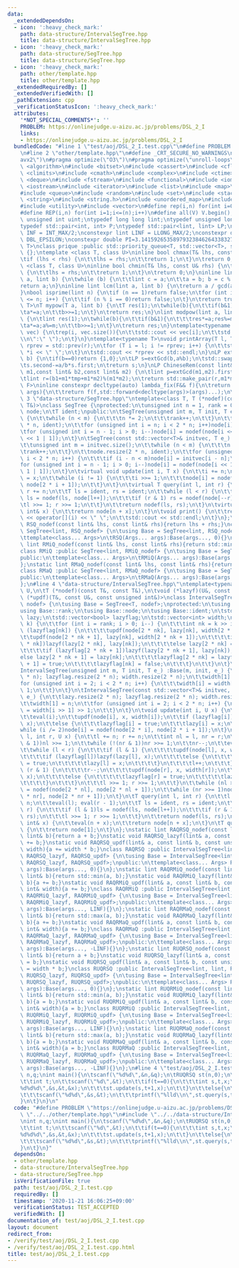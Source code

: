 ```yaml
---
data:
  _extendedDependsOn:
  - icon: ':heavy_check_mark:'
    path: data-structure/IntervalSegTree.hpp
    title: data-structure/IntervalSegTree.hpp
  - icon: ':heavy_check_mark:'
    path: data-structure/SegTree.hpp
    title: data-structure/SegTree.hpp
  - icon: ':heavy_check_mark:'
    path: other/template.hpp
    title: other/template.hpp
  _extendedRequiredBy: []
  _extendedVerifiedWith: []
  _pathExtension: cpp
  _verificationStatusIcon: ':heavy_check_mark:'
  attributes:
    '*NOT_SPECIAL_COMMENTS*': ''
    PROBLEM: https://onlinejudge.u-aizu.ac.jp/problems/DSL_2_I
    links:
    - https://onlinejudge.u-aizu.ac.jp/problems/DSL_2_I
  bundledCode: "#line 1 \"test/aoj/DSL_2_I.test.cpp\"\n#define PROBLEM \"https://onlinejudge.u-aizu.ac.jp/problems/DSL_2_I\"\
    \n#line 2 \"other/template.hpp\"\n#define _CRT_SECURE_NO_WARNINGS\n#pragma target(\"\
    avx2\")\n#pragma optimize(\"O3\")\n#pragma optimize(\"unroll-loops\")\n#include\
    \ <algorithm>\n#include <bitset>\n#include <cassert>\n#include <cfloat>\n#include\
    \ <climits>\n#include <cmath>\n#include <complex>\n#include <ctime>\n#include\
    \ <deque>\n#include <fstream>\n#include <functional>\n#include <iomanip>\n#include\
    \ <iostream>\n#include <iterator>\n#include <list>\n#include <map>\n#include <memory>\n\
    #include <queue>\n#include <random>\n#include <set>\n#include <stack>\n#include\
    \ <string>\n#include <string.h>\n#include <unordered_map>\n#include <unordered_set>\n\
    #include <utility>\n#include <vector>\n#define rep(i,n) for(int i=0;i<(n);i++)\n\
    #define REP(i,n) for(int i=1;i<=(n);i++)\n#define all(V) V.begin(),V.end()\ntypedef\
    \ unsigned int uint;\ntypedef long long lint;\ntypedef unsigned long long ulint;\n\
    typedef std::pair<int, int> P;\ntypedef std::pair<lint, lint> LP;\nconstexpr int\
    \ INF = INT_MAX/2;\nconstexpr lint LINF = LLONG_MAX/2;\nconstexpr double eps =\
    \ DBL_EPSILON;\nconstexpr double PI=3.141592653589793238462643383279;\ntemplate<class\
    \ T>\nclass prique :public std::priority_queue<T, std::vector<T>, std::greater<T>>\
    \ {};\ntemplate <class T, class U>\ninline bool chmax(T& lhs, const U& rhs) {\n\
    \tif (lhs < rhs) {\n\t\tlhs = rhs;\n\t\treturn 1;\n\t}\n\treturn 0;\n}\ntemplate\
    \ <class T, class U>\ninline bool chmin(T& lhs, const U& rhs) {\n\tif (lhs > rhs)\
    \ {\n\t\tlhs = rhs;\n\t\treturn 1;\n\t}\n\treturn 0;\n}\ninline lint gcd(lint\
    \ a, lint b) {\n\twhile (b) {\n\t\tlint c = a;\n\t\ta = b; b = c % b;\n\t}\n\t\
    return a;\n}\ninline lint lcm(lint a, lint b) {\n\treturn a / gcd(a, b) * b;\n\
    }\nbool isprime(lint n) {\n\tif (n == 1)return false;\n\tfor (int i = 2; i * i\
    \ <= n; i++) {\n\t\tif (n % i == 0)return false;\n\t}\n\treturn true;\n}\ntemplate<typename\
    \ T>\nT mypow(T a, lint b) {\n\tT res(1);\n\twhile(b){\n\t\tif(b&1)res*=a;\n\t\
    \ta*=a;\n\t\tb>>=1;\n\t}\n\treturn res;\n}\nlint modpow(lint a, lint b, lint m)\
    \ {\n\tlint res(1);\n\twhile(b){\n\t\tif(b&1){\n\t\t\tres*=a;res%=m;\n\t\t}\n\t\
    \ta*=a;a%=m;\n\t\tb>>=1;\n\t}\n\treturn res;\n}\ntemplate<typename T>\nvoid printArray(std::vector<T>&\
    \ vec) {\n\trep(i, vec.size()){\n\t\tstd::cout << vec[i];\n\t\tstd::cout<<(i==(int)vec.size()-1?\"\
    \\n\":\" \");\n\t}\n}\ntemplate<typename T>\nvoid printArray(T l, T r) {\n\tT\
    \ rprev = std::prev(r);\n\tfor (T i = l; i != rprev; i++) {\n\t\tstd::cout <<\
    \ *i << \" \";\n\t}\n\tstd::cout << *rprev << std::endl;\n}\nLP extGcd(lint a,lint\
    \ b) {\n\tif(b==0)return {1,0};\n\tLP s=extGcd(b,a%b);\n\tstd::swap(s.first,s.second);\n\
    \ts.second-=a/b*s.first;\n\treturn s;\n}\nLP ChineseRem(const lint& b1,const lint&\
    \ m1,const lint& b2,const lint& m2) {\n\tlint p=extGcd(m1,m2).first;\n\tlint tmp=(b2-b1)*p%m2;\n\
    \tlint r=(b1+m1*tmp+m1*m2)%(m1*m2);\n\treturn std::make_pair(r,m1*m2);\n}\ntemplate<typename\
    \ F>\ninline constexpr decltype(auto) lambda_fix(F&& f){\n\treturn [f=std::forward<F>(f)](auto&&...\
    \ args){\n\t\treturn f(f,std::forward<decltype(args)>(args)...);\n\t};\n}\n#line\
    \ 3 \"data-structure/SegTree.hpp\"\ntemplate<class T, T (*nodef)(const T&, const\
    \ T&)>\nclass SegTree {\nprotected:\n\tunsigned int n = 1, rank = 0;\n\tstd::vector<T>\
    \ node;\n\tT ident;\npublic:\n\tSegTree(unsigned int m, T init, T e_):ident(e_)\
    \ {\n\t\twhile (n < m) {\n\t\t\tn *= 2;\n\t\t\trank++;\n\t\t}\n\t\tnode.resize(2\
    \ * n, ident);\n\t\tfor (unsigned int i = n; i < 2 * n; i++)node[i] = init;\n\t\
    \tfor (unsigned int i = n - 1; i > 0; i--)node[i] = nodef(node[i << 1], node[i\
    \ << 1 | 1]);\n\t}\n\tSegTree(const std::vector<T>& initvec, T e_):ident(e_) {\n\
    \t\tunsigned int m = initvec.size();\n\t\twhile (n < m) {\n\t\t\tn *= 2;\n\t\t\
    \trank++;\n\t\t}\n\t\tnode.resize(2 * n, ident);\n\t\tfor (unsigned int i = n;\
    \ i < 2 * n; i++) {\n\t\t\tif (i - n < m)node[i] = initvec[i - n];\n\t\t}\n\t\t\
    for (unsigned int i = n - 1; i > 0; i--)node[i] = nodef(node[i << 1], node[i <<\
    \ 1 | 1]);\n\t}\n\tvirtual void update(int i, T x) {\n\t\ti += n;\n\t\tnode[i]\
    \ = x;\n\t\twhile (i != 1) {\n\t\t\ti >>= 1;\n\t\t\tnode[i] = nodef(node[2 * i],\
    \ node[2 * i + 1]);\n\t\t}\n\t}\n\tvirtual T query(int l, int r) {\n\t\tl += n;\
    \ r += n;\n\t\tT ls = ident, rs = ident;\n\t\twhile (l < r) {\n\t\t\tif (l & 1)\
    \ ls = nodef(ls, node[l++]);\n\t\t\tif (r & 1) rs = nodef(node[--r], rs);\n\t\t\
    \tl >>= 1; r >>= 1;\n\t\t}\n\t\treturn nodef(ls, rs);\n\t}\n\tvirtual T operator[](const\
    \ int& x) {\n\t\treturn node[n + x];\n\t}\n\tvoid print() {\n\t\trep(i, n)std::cout\
    \ << operator[](i) << \" \";\n\t\tstd::cout << std::endl;\n\t}\n};\nstatic lint\
    \ RSQ_nodef(const lint& lhs, const lint& rhs){return lhs + rhs;}\nclass RSQ :public\
    \ SegTree<lint, RSQ_nodef> {\n\tusing Base = SegTree<lint, RSQ_nodef>;\npublic:\n\
    \ttemplate<class... Args>\n\tRSQ(Args... args):Base(args..., 0){}\n};\nstatic\
    \ lint RMiQ_nodef(const lint& lhs, const lint& rhs){return std::min(lhs, rhs);}\n\
    class RMiQ :public SegTree<lint, RMiQ_nodef> {\n\tusing Base = SegTree<lint, RMiQ_nodef>;\n\
    public:\n\ttemplate<class... Args>\n\tRMiQ(Args... args):Base(args..., LINF){}\n\
    };\nstatic lint RMaQ_nodef(const lint& lhs, const lint& rhs){return std::max(lhs,rhs);}\n\
    class RMaQ :public SegTree<lint, RMaQ_nodef> {\n\tusing Base = SegTree<lint, RMaQ_nodef>;\n\
    public:\n\ttemplate<class... Args>\n\tRMaQ(Args... args):Base(args..., -LINF){}\n\
    };\n#line 4 \"data-structure/IntervalSegTree.hpp\"\ntemplate<typename T, typename\
    \ U,\n\tT (*nodef)(const T&, const T&),\n\tvoid (*lazyf)(U&, const U&),\n\tvoid\
    \ (*updf)(T&, const U&, const unsigned int&)>\nclass IntervalSegTree :public SegTree<T,\
    \ nodef> {\n\tusing Base = SegTree<T, nodef>;\nprotected:\n\tusing Base::n;\n\t\
    using Base::rank;\n\tusing Base::node;\n\tusing Base::ident;\n\tstd::vector<U>\
    \ lazy;\n\tstd::vector<bool> lazyflag;\n\tstd::vector<int> width;\n\tvoid eval(int\
    \ k) {\n\t\tfor (int i = rank; i > 0; i--) {\n\t\t\tint nk = k >> i;\n\t\t\tif\
    \ (lazyflag[nk]) {\n\t\t\t\tupdf(node[2 * nk], lazy[nk], width[2 * nk]);\n\t\t\
    \t\tupdf(node[2 * nk + 1], lazy[nk], width[2 * nk + 1]);\n\t\t\t\tif (lazyflag[2\
    \ * nk])lazyf(lazy[2 * nk], lazy[nk]);\n\t\t\t\telse lazy[2 * nk] = lazy[nk];\n\
    \t\t\t\tif (lazyflag[2 * nk + 1])lazyf(lazy[2 * nk + 1], lazy[nk]);\n\t\t\t\t\
    else lazy[2 * nk + 1] = lazy[nk];\n\t\t\t\tlazyflag[2 * nk] = lazyflag[2 * nk\
    \ + 1] = true;\n\t\t\t\tlazyflag[nk] = false;\n\t\t\t}\n\t\t}\n\t}\npublic:\n\t\
    IntervalSegTree(unsigned int m, T init, T e_) :Base(m, init, e_) {\n\t\tlazy.resize(2\
    \ * n); lazyflag.resize(2 * n); width.resize(2 * n);\n\t\twidth[1] = n;\n\t\t\
    for (unsigned int i = 2; i < 2 * n; i++) {\n\t\t\twidth[i] = width[i >> 1] >>\
    \ 1;\n\t\t}\n\t}\n\tIntervalSegTree(const std::vector<T>& initvec, T e_) :Base(initvec,\
    \ e_) {\n\t\tlazy.resize(2 * n); lazyflag.resize(2 * n); width.resize(2 * n);\n\
    \t\twidth[1] = n;\n\t\tfor (unsigned int i = 2; i < 2 * n; i++) {\n\t\t\twidth[i]\
    \ = width[i >> 1] >> 1;\n\t\t}\n\t}\n\tvoid update(int i, U x) {\n\t\ti += n;\n\
    \t\teval(i);\n\t\tupdf(node[i], x, width[i]);\n\t\tif (lazyflag[i])lazyf(lazy[i],\
    \ x);\n\t\telse {\n\t\t\tlazyflag[i] = true;\n\t\t\tlazy[i] = x;\n\t\t}\n\t\t\
    while (i /= 2)node[i] = nodef(node[2 * i], node[2 * i + 1]);\n\t}\n\tvoid update(int\
    \ l, int r, U x) {\n\t\tl += n; r += n;\n\t\tint nl = l, nr = r;\n\t\twhile (!(nl\
    \ & 1))nl >>= 1;\n\t\twhile (!(nr & 1))nr >>= 1;\n\t\tnr--;\n\t\teval(nl); eval(nr);\n\
    \t\twhile (l < r) {\n\t\t\tif (l & 1) {\n\t\t\t\tupdf(node[l], x, width[l]);\n\
    \t\t\t\tif (lazyflag[l])lazyf(lazy[l], x);\n\t\t\t\telse {\n\t\t\t\t\tlazyflag[l]\
    \ = true;\n\t\t\t\t\tlazy[l] = x;\n\t\t\t\t}\n\t\t\t\tl++;\n\t\t\t}\n\t\t\tif\
    \ (r & 1) {\n\t\t\t\tr--;\n\t\t\t\tupdf(node[r], x, width[r]);\n\t\t\t\tif (lazyflag[r])lazyf(lazy[r],\
    \ x);\n\t\t\t\telse {\n\t\t\t\t\tlazyflag[r] = true;\n\t\t\t\t\tlazy[r] = x;\n\
    \t\t\t\t}\n\t\t\t}\n\t\t\tl >>= 1; r >>= 1;\n\t\t}\n\t\twhile (nl >>= 1)node[nl]\
    \ = nodef(node[2 * nl], node[2 * nl + 1]);\n\t\twhile (nr >>= 1)node[nr] = nodef(node[2\
    \ * nr], node[2 * nr + 1]);\n\t}\n\tT query(int l, int r) {\n\t\tl += n; r +=\
    \ n;\n\t\teval(l); eval(r - 1);\n\t\tT ls = ident, rs = ident;\n\t\twhile (l <\
    \ r) {\n\t\t\tif (l & 1)ls = nodef(ls, node[l++]);\n\t\t\tif (r & 1)rs = nodef(node[--r],\
    \ rs);\n\t\t\tl >>= 1; r >>= 1;\n\t\t}\n\t\treturn nodef(ls, rs);\n\t}\n\tT operator[](const\
    \ int& x) {\n\t\teval(n + x);\n\t\treturn node[n + x];\n\t}\n\tT queryForAll()\
    \ {\n\t\treturn node[1];\n\t}\n};\nstatic lint RAQRSQ_nodef(const lint& a, const\
    \ lint& b){return a + b;}\nstatic void RAQRSQ_lazyf(lint& a, const lint& b){a\
    \ += b;}\nstatic void RAQRSQ_updf(lint& a, const lint& b, const unsigned int&\
    \ width){a += width * b;}\nclass RAQRSQ :public IntervalSegTree<lint, lint, RAQRSQ_nodef,\
    \ RAQRSQ_lazyf, RAQRSQ_updf> {\n\tusing Base = IntervalSegTree<lint, lint, RAQRSQ_nodef,\
    \ RAQRSQ_lazyf, RAQRSQ_updf>;\npublic:\n\ttemplate<class... Args> RAQRSQ(Args...\
    \ args):Base(args..., 0){}\n};\nstatic lint RAQRMiQ_nodef(const lint& a, const\
    \ lint& b){return std::min(a, b);}\nstatic void RAQRMiQ_lazyf(lint& a, const lint&\
    \ b){a += b;}\nstatic void RAQRMiQ_updf(lint& a, const lint& b, const unsigned\
    \ int& width){a += b;}\nclass RAQRMiQ :public IntervalSegTree<lint, lint, RAQRMiQ_nodef,\
    \ RAQRMiQ_lazyf, RAQRMiQ_updf> {\n\tusing Base = IntervalSegTree<lint, lint, RAQRMiQ_nodef,\
    \ RAQRMiQ_lazyf, RAQRMiQ_updf>;\npublic:\n\ttemplate<class... Args> RAQRMiQ(Args...\
    \ args):Base(args..., LINF){}\n};\nstatic lint RAQRMaQ_nodef(const lint& a, const\
    \ lint& b){return std::max(a, b);}\nstatic void RAQRMaQ_lazyf(lint& a, const lint&\
    \ b){a += b;}\nstatic void RAQRMaQ_updf(lint& a, const lint& b, const unsigned\
    \ int& width){a += b;}\nclass RAQRMaQ :public IntervalSegTree<lint, lint, RAQRMaQ_nodef,\
    \ RAQRMaQ_lazyf, RAQRMaQ_updf> {\n\tusing Base = IntervalSegTree<lint, lint, RAQRMaQ_nodef,\
    \ RAQRMaQ_lazyf, RAQRMaQ_updf>;\npublic:\n\ttemplate<class... Args> RAQRMaQ(Args...\
    \ args):Base(args..., -LINF){}\n};\nstatic lint RUQRSQ_nodef(const lint& a, const\
    \ lint& b){return a + b;}\nstatic void RUQRSQ_lazyf(lint& a, const lint& b){a\
    \ = b;}\nstatic void RUQRSQ_updf(lint& a, const lint& b, const unsigned int& width){a\
    \ = width * b;}\nclass RUQRSQ :public IntervalSegTree<lint, lint, RUQRSQ_nodef,\
    \ RUQRSQ_lazyf, RUQRSQ_updf> {\n\tusing Base = IntervalSegTree<lint, lint, RUQRSQ_nodef,\
    \ RUQRSQ_lazyf, RUQRSQ_updf>;\npublic:\n\ttemplate<class... Args> RUQRSQ(Args...\
    \ args):Base(args..., 0){}\n};\nstatic lint RUQRMiQ_nodef(const lint& a, const\
    \ lint& b){return std::min(a, b);}\nstatic void RUQRMiQ_lazyf(lint& a, const lint&\
    \ b){a = b;}\nstatic void RUQRMiQ_updf(lint& a, const lint& b, const unsigned\
    \ int& width){a = b;}\nclass RUQRMiQ :public IntervalSegTree<lint, lint, RUQRMiQ_nodef,\
    \ RUQRMiQ_lazyf, RUQRMiQ_updf> {\n\tusing Base = IntervalSegTree<lint, lint, RUQRMiQ_nodef,\
    \ RUQRMiQ_lazyf, RUQRMiQ_updf>;\npublic:\n\ttemplate<class... Args> RUQRMiQ(Args...\
    \ args):Base(args..., LINF){}\n};\nstatic lint RUQRMaQ_nodef(const lint& a, const\
    \ lint& b){return std::max(a, b);}\nstatic void RUQRMaQ_lazyf(lint& a, const lint&\
    \ b){a = b;}\nstatic void RUQRMaQ_updf(lint& a, const lint& b, const unsigned\
    \ int& width){a = b;}\nclass RUQRMaQ :public IntervalSegTree<lint, lint, RUQRMaQ_nodef,\
    \ RUQRMaQ_lazyf, RUQRMaQ_updf> {\n\tusing Base = IntervalSegTree<lint, lint, RUQRMaQ_nodef,\
    \ RUQRMaQ_lazyf, RUQRMaQ_updf>;\npublic:\n\ttemplate<class... Args> RUQRMaQ(Args...\
    \ args):Base(args..., -LINF){}\n};\n#line 4 \"test/aoj/DSL_2_I.test.cpp\"\nint\
    \ n,q;\nint main(){\n\tscanf(\"%d%d\",&n,&q);\n\tRUQRSQ st(n,0);\n\trep(i,q){\n\
    \t\tint t;\n\t\tscanf(\"%d\",&t);\n\t\tif(t==0){\n\t\t\tint s,t,x;\n\t\t\tscanf(\"\
    %d%d%d\",&s,&t,&x);\n\t\t\tst.update(s,t+1,x);\n\t\t}\n\t\telse{\n\t\t\tint s,t;\n\
    \t\t\tscanf(\"%d%d\",&s,&t);\n\t\t\tprintf(\"%lld\\n\",st.query(s,t+1));\n\t\t\
    }\n\t}\n}\n"
  code: "#define PROBLEM \"https://onlinejudge.u-aizu.ac.jp/problems/DSL_2_I\"\n#include\
    \ \"../../other/template.hpp\"\n#include \"../../data-structure/IntervalSegTree.hpp\"\
    \nint n,q;\nint main(){\n\tscanf(\"%d%d\",&n,&q);\n\tRUQRSQ st(n,0);\n\trep(i,q){\n\
    \t\tint t;\n\t\tscanf(\"%d\",&t);\n\t\tif(t==0){\n\t\t\tint s,t,x;\n\t\t\tscanf(\"\
    %d%d%d\",&s,&t,&x);\n\t\t\tst.update(s,t+1,x);\n\t\t}\n\t\telse{\n\t\t\tint s,t;\n\
    \t\t\tscanf(\"%d%d\",&s,&t);\n\t\t\tprintf(\"%lld\\n\",st.query(s,t+1));\n\t\t\
    }\n\t}\n}"
  dependsOn:
  - other/template.hpp
  - data-structure/IntervalSegTree.hpp
  - data-structure/SegTree.hpp
  isVerificationFile: true
  path: test/aoj/DSL_2_I.test.cpp
  requiredBy: []
  timestamp: '2020-11-21 16:06:25+09:00'
  verificationStatus: TEST_ACCEPTED
  verifiedWith: []
documentation_of: test/aoj/DSL_2_I.test.cpp
layout: document
redirect_from:
- /verify/test/aoj/DSL_2_I.test.cpp
- /verify/test/aoj/DSL_2_I.test.cpp.html
title: test/aoj/DSL_2_I.test.cpp
---
```

